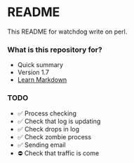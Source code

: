 # README #

This README for watchdog write on perl.

### What is this repository for? ###

* Quick summary
* Version 1.7
* [Learn Markdown](https://bitbucket.org/tutorials/markdowndemo)

### TODO ###

* :white_check_mark: Process checking
* :white_check_mark: Check that log is updating
* :white_check_mark: Check drops in log
* :white_check_mark: Check zombie process
* :white_check_mark: Sending email
* :no_entry: Check that traffic is come